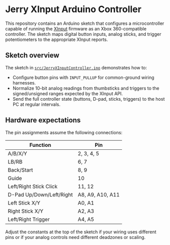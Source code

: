# Jerry XInput Arduino Controller

This repository contains an Arduino sketch that configures a microcontroller capable of running the [XInput](https://github.com/dmadison/ArduinoXInput) firmware as an Xbox 360-compatible controller. The sketch maps digital button inputs, analog sticks, and trigger potentiometers to the appropriate XInput reports.

## Sketch overview

The sketch in [`src/JerryXInputController.ino`](src/JerryXInputController.ino) demonstrates how to:

- Configure button pins with `INPUT_PULLUP` for common-ground wiring harnesses.
- Normalize 10-bit analog readings from thumbsticks and triggers to the signed/unsigned ranges expected by the XInput API.
- Send the full controller state (buttons, D-pad, sticks, triggers) to the host PC at regular intervals.

## Hardware expectations

The pin assignments assume the following connections:

| Function        | Pin |
|-----------------|-----|
| A/B/X/Y         | 2, 3, 4, 5 |
| LB/RB           | 6, 7 |
| Back/Start      | 8, 9 |
| Guide           | 10 |
| Left/Right Stick Click | 11, 12 |
| D-Pad Up/Down/Left/Right | A8, A9, A10, A11 |
| Left Stick X/Y  | A0, A1 |
| Right Stick X/Y | A2, A3 |
| Left/Right Trigger | A4, A5 |

Adjust the constants at the top of the sketch if your wiring uses different pins or if your analog controls need different deadzones or scaling.
